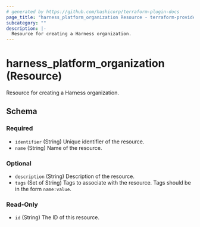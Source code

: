 ```yaml
---
# generated by https://github.com/hashicorp/terraform-plugin-docs
page_title: "harness_platform_organization Resource - terraform-provider-harness"
subcategory: ""
description: |-
  Resource for creating a Harness organization.
---
```


# harness_platform_organization (Resource)

Resource for creating a Harness organization.



<!-- schema generated by tfplugindocs -->
## Schema

### Required

- `identifier` (String) Unique identifier of the resource.
- `name` (String) Name of the resource.

### Optional

- `description` (String) Description of the resource.
- `tags` (Set of String) Tags to associate with the resource. Tags should be in the form `name:value`.

### Read-Only

- `id` (String) The ID of this resource.


